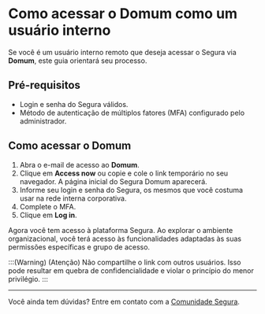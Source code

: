 # Como acessar o Domum como um usuário interno

Se você é um usuário interno remoto que deseja acessar o Segura via **Domum**, este guia orientará seu processo.

## Pré-requisitos

- Login e senha do Segura válidos.
- Método de autenticação de múltiplos fatores (MFA) configurado pelo administrador.

## Como acessar o Domum

1. Abra o e-mail de acesso ao **Domum**.
2. Clique em **Access now** ou copie e cole o link temporário no seu navegador. A página inicial do Segura Domum aparecerá.
3. Informe seu login e senha do Segura, os mesmos que você costuma usar na rede interna corporativa.
4. Complete o MFA.
5. Clique em **Log in**.

Agora você tem acesso à plataforma Segura. Ao explorar o ambiente organizacional, você terá acesso às funcionalidades adaptadas às suas permissões específicas e grupo de acesso.

:::(Warning) (Atenção)
Não compartilhe o link com outros usuários. Isso pode resultar em quebra de confidencialidade e violar o princípio do menor privilégio.
:::

---
Você ainda tem dúvidas? Entre em contato com a [Comunidade Segura](https://community.Segura.io/).